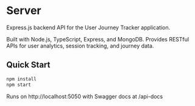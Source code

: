 # Server

Express.js backend API for the User Journey Tracker application.

Built with Node.js, TypeScript, Express, and MongoDB. Provides RESTful APIs for user analytics, session tracking, and journey data.

## Quick Start

```bash
npm install
npm start
```

Runs on http://localhost:5050 with Swagger docs at /api-docs
